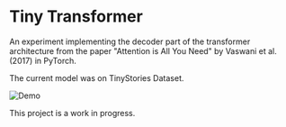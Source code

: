 # Tiny Transformer

An experiment implementing the decoder part of the transformer architecture from the paper "Attention is All You Need" by Vaswani et al. (2017) in PyTorch.

The current model was on TinyStories Dataset.

![Demo](test.gif)

This project is a work in progress.
